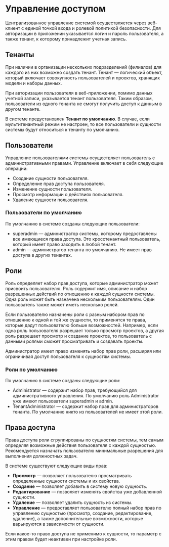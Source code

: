 # Управление доступом

Централизованное управление системой осуществляется через веб-клиент с единой точкой входа и ролевой политикой безопасности. Для авторизации в приложении указывается логин и пароль пользователя, а также тенант, к которому принадлежит учетная запись.

## Тенанты

При наличии в организации нескольких подразделений (филиалов) для каждого из них возможно создать тенант. Тенант — логический объект, который включает совокупность пользователей и проектов, хранящих модели и наборы данных. 

При авторизации пользователя в веб-приложении, помимо данных учетной записи, указывается тенант пользователя. Таким образом, пользователи из одного тенанта не смогут получить доступ к данным в другом тенанте.

В системе предустановлен **Тенант по умолчанию**. В случае, если мультитенантный режим не настроен, то все пользователи и сущности системы будут относиться к тенанту по умолчанию.


## Пользователи

Управление пользователями системы осуществляет пользователь с административными правами. Управление включает в себя следующие операции:
* Создание сущности пользователя.
* Определение прав доступа пользователя.
* Изменение сущности пользователя.
* Просмотр информации о действиях пользователя.
* Удаление сущности пользователя.

### Пользователи по умолчанию

По умолчанию в системе созданы следующие пользователи:
* superadmin — администратор системы, которому предоставлены все имеющиеся права доступа. Это кросстенантный пользователь, который имеет право заходить в любой тенант.
* admin — администратор тенанта по умолчанию. Не имеет прав доступа в других тенантах.

## Роли

Роль определяет набор прав доступа, которые администратор может присвоить пользователю. Роль содержит имя, описание и набор разрешенных действий по отношению к каждой сущности системы. Одна роль может быть назначена нескольким пользователям. Один пользователь также может иметь несколько ролей. 

Если пользователю назначены роли с разным набором прав по отношению к одной и той же сущности, то применятся те права, которые дадут пользователю больше возможностей. Например, если одна роль пользователя разрешает только просмотр проектов, а другая роль разрешает просмотр и создание проектов, то пользователь с данными ролями сможет просматривать и создавать проекты.  

Администратор имеет право изменять набор прав роли, расширяя или ограничивая доступ пользователя к сущностям системы.

### Роли по умолчанию
По умолчанию в системе созданы следующие роли:
* Administrator — содержит набор прав, требующийся для административного управления. По умолчанию роль Administrator уже имеют пользователи superadmin и admin. 
* TenantAdministrator — содержит набор прав для администраторов тенанта. По умолчанию никто из пользователей не имеет этой роли.


## Права доступа
Права доступа роли сгруппированы по сущностям системы, тем самым определяя возможные действия пользователя с каждой сущностью. Рекомендуется назначать пользователю минимальные разрешения для выполнения должностных задач.

В системе существуют следующие виды прав:
* **Просмотр** — позволяет пользователю просматривать определенные сущности системы и их свойства. 
* **Создание** — позволяет добавить в систему новую сущность. 
* **Редактирование** — позволяет изменять свойства уже добавленной сущности. 
* **Удаление** — позволяет удалить сущность из системы. 
* **Управление** — предоставляет пользователю полный набор прав по управлению сущностью (просмотр, создание, редактирование, удаление), а также дополнительные возможности, которые варьируются в зависимости от сущности. 
  
Если какое-то право доступа не применимо к сущности, то параметр с этим правом будет неактивен при настройке роли. 

